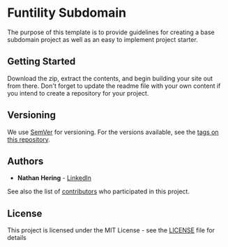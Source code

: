 # Funtility Subdomain

The purpose of this template is to provide guidelines for creating a base subdomain project as well as an easy to implement project starter.

## Getting Started

Download the zip, extract the contents, and begin building your site out from there. Don't forget to update the readme file with your own content if you intend to create a repository for your project.

## Versioning

We use [SemVer](http://semver.org/) for versioning. For the versions available, see the [tags on this repository](https://github.com/your/project/tags). 

## Authors

* **Nathan Hering** - [LinkedIn](https://www.linkedin.com/in/nathanhering/)

See also the list of [contributors](https://github.com/your/project/contributors) who participated in this project.

## License

This project is licensed under the MIT License - see the [LICENSE](LICENSE) file for details